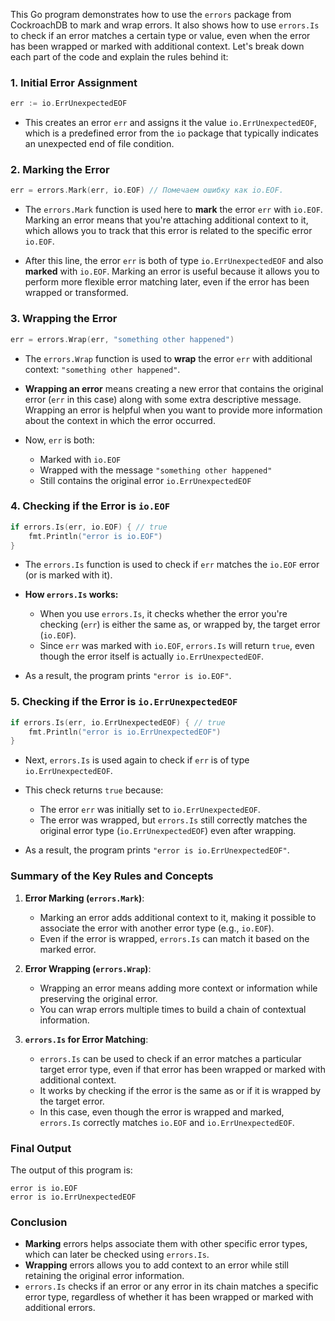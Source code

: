 This Go program demonstrates how to use the `errors` package from CockroachDB to mark and wrap errors. It also shows how to use `errors.Is` to check if an error matches a certain type or value, even when the error has been wrapped or marked with additional context. Let's break down each part of the code and explain the rules behind it:

### **1. Initial Error Assignment**

```go
err := io.ErrUnexpectedEOF
```

- This creates an error `err` and assigns it the value `io.ErrUnexpectedEOF`, which is a predefined error from the `io` package that typically indicates an unexpected end of file condition.

### **2. Marking the Error**

```go
err = errors.Mark(err, io.EOF) // Помечаем ошибку как io.EOF.
```

- The `errors.Mark` function is used here to **mark** the error `err` with `io.EOF`. Marking an error means that you're attaching additional context to it, which allows you to track that this error is related to the specific error `io.EOF`.
  
- After this line, the error `err` is both of type `io.ErrUnexpectedEOF` and also **marked** with `io.EOF`. Marking an error is useful because it allows you to perform more flexible error matching later, even if the error has been wrapped or transformed.

### **3. Wrapping the Error**

```go
err = errors.Wrap(err, "something other happened")
```

- The `errors.Wrap` function is used to **wrap** the error `err` with additional context: `"something other happened"`.
  
- **Wrapping an error** means creating a new error that contains the original error (`err` in this case) along with some extra descriptive message. Wrapping an error is helpful when you want to provide more information about the context in which the error occurred.

- Now, `err` is both:
  - Marked with `io.EOF`
  - Wrapped with the message `"something other happened"`
  - Still contains the original error `io.ErrUnexpectedEOF`

### **4. Checking if the Error is `io.EOF`**

```go
if errors.Is(err, io.EOF) { // true
    fmt.Println("error is io.EOF")
}
```

- The `errors.Is` function is used to check if `err` matches the `io.EOF` error (or is marked with it).
  
- **How `errors.Is` works:**
  - When you use `errors.Is`, it checks whether the error you're checking (`err`) is either the same as, or wrapped by, the target error (`io.EOF`).
  - Since `err` was marked with `io.EOF`, `errors.Is` will return `true`, even though the error itself is actually `io.ErrUnexpectedEOF`.

- As a result, the program prints `"error is io.EOF"`.

### **5. Checking if the Error is `io.ErrUnexpectedEOF`**

```go
if errors.Is(err, io.ErrUnexpectedEOF) { // true
    fmt.Println("error is io.ErrUnexpectedEOF")
}
```

- Next, `errors.Is` is used again to check if `err` is of type `io.ErrUnexpectedEOF`.
  
- This check returns `true` because:
  - The error `err` was initially set to `io.ErrUnexpectedEOF`.
  - The error was wrapped, but `errors.Is` still correctly matches the original error type (`io.ErrUnexpectedEOF`) even after wrapping.

- As a result, the program prints `"error is io.ErrUnexpectedEOF"`.

### **Summary of the Key Rules and Concepts**

1. **Error Marking (`errors.Mark`)**:
   - Marking an error adds additional context to it, making it possible to associate the error with another error type (e.g., `io.EOF`).
   - Even if the error is wrapped, `errors.Is` can match it based on the marked error.

2. **Error Wrapping (`errors.Wrap`)**:
   - Wrapping an error means adding more context or information while preserving the original error.
   - You can wrap errors multiple times to build a chain of contextual information.

3. **`errors.Is` for Error Matching**:
   - `errors.Is` can be used to check if an error matches a particular target error type, even if that error has been wrapped or marked with additional context.
   - It works by checking if the error is the same as or if it is wrapped by the target error.
   - In this case, even though the error is wrapped and marked, `errors.Is` correctly matches `io.EOF` and `io.ErrUnexpectedEOF`.

### **Final Output**

The output of this program is:

```
error is io.EOF
error is io.ErrUnexpectedEOF
```

### **Conclusion**

- **Marking** errors helps associate them with other specific error types, which can later be checked using `errors.Is`.
- **Wrapping** errors allows you to add context to an error while still retaining the original error information.
- `errors.Is` checks if an error or any error in its chain matches a specific error type, regardless of whether it has been wrapped or marked with additional errors.